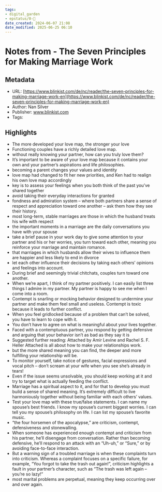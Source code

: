 ```yaml
---
tags: 
- digital_garden
- epstatus/0-🌰
date_created: 2024-06-07 21:08
date_modified: 2025-06-25 06:10
---
```

# Notes from - The Seven Principles for Making Marriage Work

## Metadata

* URL: [https://www.blinkist.com/de/nc/reader/the-seven-principles-for-making-marriage-work-en](https://www.blinkist.com/de/nc/reader/the-seven-principles-for-making-marriage-work-en)
* Author: Nan Silver
* Publisher: www.blinkist.com
* Tags: 

## Highlights

* The more developed your love map, the stronger your love
* Functioning couples have a richly detailed love map.
* without really knowing your partner, how can you truly love them?
* It’s important to be aware of your love map because it contains your own and your partner’s aspirations and life philosophies.
* becoming a parent changes your values and identity
* love map had changed to fit her new priorities, and Ken had to realign his own love map accordingly
* key is to assess your feelings when you both think of the past you’ve shared together
* avoid taking their everyday interactions for granted
* fondness and admiration system – where both partners share a sense of respect and appreciation toward one another – ask them how they see their history.
* most long-term, stable marriages are those in which the husband treats his wife with respect
* the important moments in a marriage are the daily conversations you have with your spouse
* take a brief pause in your work day to give some attention to your partner and his or her worries, you turn toward each other, meaning you reinforce your marriage and maintain romance.
* that marriages in which husbands allow their wives to influence them are happier and less likely to end in divorce
* let each other influence their decisions by taking each others’ opinions and feelings into account.
* During brief and seemingly trivial chitchats, couples turn toward one another.
* When we’re apart, I think of my partner positively. I can easily list three things I admire in my partner. My partner is happy to see me when I come into a room.
* Contempt is snarling or mocking behavior designed to undermine your partner and make them feel small and useless. Contempt is toxic because it leads to further conflict.
* When you feel gridlocked because of a problem that can’t be solved, you have to learn to cope with it.
* You don’t have to agree on what is meaningful about your lives together.
* Faced with a contemptuous partner, you respond by getting defensive and arguing that your behavior isn’t as bad as they say it is
* Suggested further reading: Attached by Amir Levine and Rachel S. F. Heller Attached is all about how to make your relationships work.
* but the more shared meaning you can find, the deeper and more fulfilling your relationship will be.
* To monitor yourself, take notice of gestures, facial expressions and vocal pitch – don’t scream at your wife when you see she’s already in tears!
* Even if the issue seems unsolvable, you should keep working at it and try to target what is actually feeding the conflict.
* Marriage has a spiritual aspect to it, and for that to develop you must build a sense of shared meaning. It’s extremely difficult to live harmoniously together without being familiar with each others’ values.
* Test your love map with these true/false statements. I can name my spouse’s best friends. I know my spouse’s current biggest worries. I can tell you my spouse’s philosophy on life. I can list my spouse’s favorite music.
* “the four horsemen of the apocalypse,” are criticism, contempt, defensiveness and stonewalling.
* When someone has experienced enough contempt and criticism from his partner, he’ll disengage from conversation. Rather than becoming defensive, he’ll respond to an attack with an “Uh-uh,” or “Sure,” or by avoiding face-to-face interaction.
* But a warning sign of a troubled marriage is when these complaints turn into criticism. Whereas a complaint focuses on a specific failure, for example, “You forgot to take the trash out again!”, criticism highlights a fault in your partner’s character, such as “The trash was left again – you’re so lazy!”
* most marital problems are perpetual, meaning they keep occurring over and over again.
